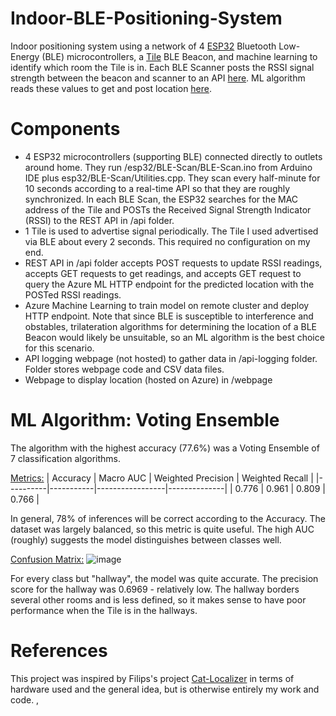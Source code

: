 # Indoor-BLE-Positioning-System
Indoor positioning system using a network of 4 [ESP32](https://www.amazon.com/ESP32-WROOM-32-Development-ESP-32S-Bluetooth-Arduino/dp/B084KWNMM4) Bluetooth Low-Energy (BLE) microcontrollers, a [Tile](https://www.thetileapp.com/en-us/) BLE Beacon, and machine learning to identify which room the Tile is in. Each BLE Scanner posts the RSSI signal strength between the beacon and scanner to an API [here](https://ble-network-api.azurewebsites.net/). ML algorithm reads these values to get and post location [here](https://ble-network-location.azurewebsites.net/). 

# Components
- 4 ESP32 microcontrollers (supporting BLE) connected directly to outlets around home. They run /esp32/BLE-Scan/BLE-Scan.ino from Arduino IDE plus esp32/BLE-Scan/Utilities.cpp. They scan every half-minute for 10 seconds according to a real-time API so that they are roughly synchronized. In each BLE Scan, the ESP32 searches for the MAC address of the Tile and POSTs the Received Signal Strength Indicator (RSSI) to the REST API in /api folder. 
- 1 Tile is used to advertise signal periodically. The Tile I used advertised via BLE about every 2 seconds. This required no configuration on my end.
- REST API in /api folder accepts POST requests to update RSSI readings, accepts GET requests to get readings, and accepts GET request to query the Azure ML HTTP endpoint for the predicted location with the POSTed RSSI readings.
- Azure Machine Learning to train model on remote cluster and deploy HTTP endpoint. Note that since BLE is susceptible to interference and obstables, trilateration algorithms for determining the location of a BLE Beacon would likely be unsuitable, so an ML algorithm is the best choice for this scenario.
- API logging webpage (not hosted) to gather data in /api-logging folder. Folder stores webpage code and CSV data files.
- Webpage to display location (hosted on Azure) in /webpage

# ML Algorithm: Voting Ensemble
The algorithm with the highest accuracy (77.6%) was a Voting Ensemble of 7 classification algorithms. 

<ins>Metrics:</ins>
| Accuracy | Macro AUC | Weighted Precision | Weighted Recall | 
|----------|-----------|-----------------|--------------|
| 0.776    | 0.961     | 0.809           | 0.766        | 

In general, 78% of inferences will be correct according to the Accuracy. The dataset was largely balanced, so this metric is quite useful. The high AUC (roughly) suggests the model distinguishes between classes well.

<ins>Confusion Matrix:</ins>
![image](https://user-images.githubusercontent.com/23445218/123035006-761ffa00-d39f-11eb-9ca4-461388f0333c.png)

For every class but "hallway", the model was quite accurate. The precision score for the hallway was 0.6969 - relatively low. The hallway borders several other rooms and is less defined, so it makes sense to have poor performance when the Tile is in the hallways.

# References
This project was inspired by Filips's project [Cat-Localizer](https://github.com/filipsPL/cat-localizer) in terms of hardware used and the general idea, but is otherwise entirely my work and code.
, 
